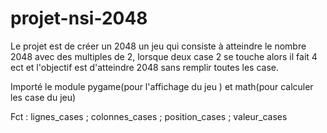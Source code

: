 # projet-nsi-2048
Le projet est de créer un 2048 un jeu qui consiste à atteindre le nombre 2048 avec des multiples de 2, lorsque deux case 2 se touche alors il fait 4 ect et l'objectif est d'atteindre 2048 sans remplir toutes les case.

Importé le module pygame(pour l'affichage du jeu ) et math(pour calculer les case du jeu)

Fct : lignes_cases ; colonnes_cases ; position_cases ; valeur_cases

